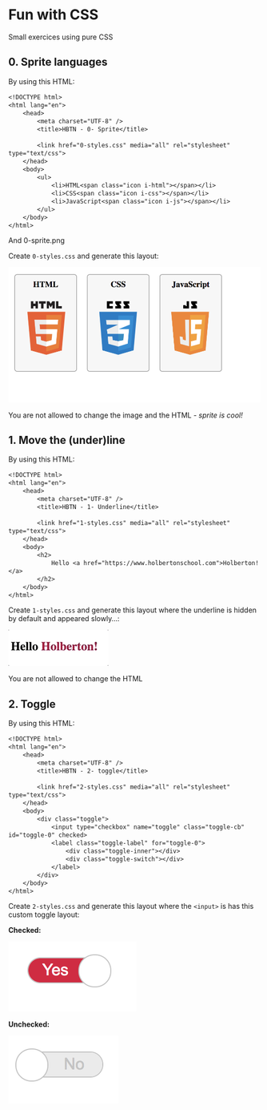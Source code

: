 # Fun with CSS

Small exercices using pure CSS

## 0. Sprite languages
By using this HTML:

    <!DOCTYPE html>
    <html lang="en">
        <head>
            <meta charset="UTF-8" />
            <title>HBTN - 0- Sprite</title>

            <link href="0-styles.css" media="all" rel="stylesheet" type="text/css">
        </head>
        <body>
            <ul>
                <li>HTML<span class="icon i-html"></span></li>
                <li>CSS<span class="icon i-css"></span></li>
                <li>JavaScript<span class="icon i-js"></span></li>
            </ul>
        </body>
    </html>

And 0-sprite.png

Create `0-styles.css` and generate this layout:

![](0-banner.png)

You are not allowed to change the image and the HTML - _sprite is cool!_

## 1. Move the (under)line
By using this HTML:

    <!DOCTYPE html>
    <html lang="en">
        <head>
            <meta charset="UTF-8" />
            <title>HBTN - 1- Underline</title>

            <link href="1-styles.css" media="all" rel="stylesheet" type="text/css">
        </head>
        <body>
            <h2>
                Hello <a href="https://www.holbertonschool.com">Holberton!</a>
            </h2>
        </body>
    </html>

Create `1-styles.css` and generate this layout where the underline is hidden by default and appeared slowly…:

![](1-banner.gif)

You are not allowed to change the HTML

## 2. Toggle
By using this HTML:

    <!DOCTYPE html>
    <html lang="en">
        <head>
            <meta charset="UTF-8" />
            <title>HBTN - 2- toggle</title>

            <link href="2-styles.css" media="all" rel="stylesheet" type="text/css">
        </head>
        <body>
            <div class="toggle">
                <input type="checkbox" name="toggle" class="toggle-cb" id="toggle-0" checked>
                <label class="toggle-label" for="toggle-0">
                    <div class="toggle-inner"></div>
                    <div class="toggle-switch"></div>
                </label>
            </div>
        </body>
    </html>

Create `2-styles.css` and generate this layout where the `<input>` is has this custom toggle layout:

**Checked:**

![](3-banner-1.png)

**Unchecked:**

![](3-banner-2.png)
